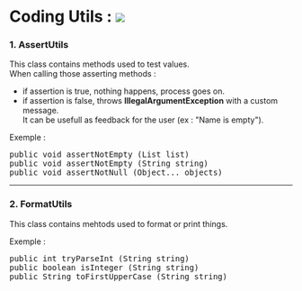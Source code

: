 <h1>Coding Utils : 
<a href="https://www.codefactor.io/repository/github/alexbolot/codingutils"><img src="https://www.codefactor.io/repository/github/alexbolot/codingutils/badge" /></a>
</h1> 

<h3>1. AssertUtils</h3>

This class contains methods used to test values.<br>
When calling those asserting methods :<br>
- if assertion is true, nothing happens, process goes on.
- if assertion is false, throws <b>IllegalArgumentException</b> with a custom message.<br>
It can be usefull as feedback for the user (ex : "Name is empty"). 

Exemple :
<pre>
public void assertNotEmpty (List list)
public void assertNotEmpty (String string)
public void assertNotNull (Object... objects)
</pre>

<hr>

<h3>2. FormatUtils</h3> 

This class contains mehtods used to format or print things.<br>

Exemple : 
<pre>
public int tryParseInt (String string)
public boolean isInteger (String string)
public String toFirstUpperCase (String string)
</pre> 
